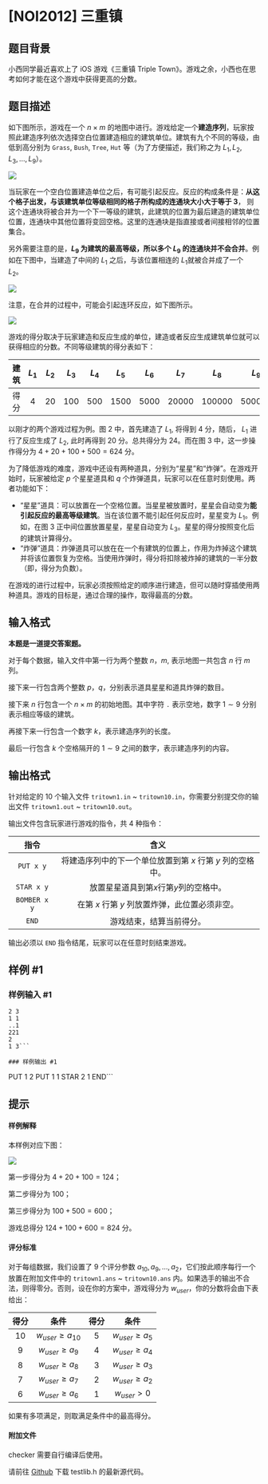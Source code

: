 # [NOI2012] 三重镇

## 题目背景

小西同学最近喜欢上了 iOS 游戏《三重镇 Triple Town》。游戏之余，小西也在思考如何才能在这个游戏中获得更高的分数。 

## 题目描述

如下图所示，游戏在一个 $n \times m$ 的地图中进行。游戏给定一个**建造序列**，玩家按照此建造序列依次选择空白位置建造相应的建筑单位。建筑有九个不同的等级，由低到高分别为 `Grass`, `Bush`, `Tree`, `Hut` 等（为了方便描述，我们称之为 $L_1, L_2, L_3, \ldots , L_9$）。

![](https://cdn.luogu.com.cn/upload/image_hosting/huzjus9n.png)

当玩家在一个空白位置建造单位之后，有可能引起反应。反应的构成条件是：**从这个格子出发，与该建筑单位等级相同的格子所构成的连通块大小大于等于 $3$**， 则这个连通块将被合并为一个下一等级的建筑，此建筑的位置为最后建造的建筑单位位置，连通块中其他位置将变回空格。这里的连通块是指直接或者间接相邻的位置集合。

另外需要注意的是，**$L_9$ 为建筑的最高等级，所以多个 $L_9$ 的连通块并不会合并**。例如在下图中，当建造了中间的 $L_1$ 之后，与该位置相连的 $L_1$就被合并成了一个 $L_2$。

![](https://cdn.luogu.com.cn/upload/image_hosting/95tnhrda.png)

注意，在合并的过程中，可能会引起连环反应，如下图所示。

![](https://cdn.luogu.com.cn/upload/image_hosting/0zmj49xv.png)

游戏的得分取决于玩家建造和反应生成的单位，建造或者反应生成建筑单位就可以获得相应的分数。不同等级建筑的得分表如下：

|建筑|$L_1$|$L_2$|$L_3$|$L_4$|$L_5$|$L_6$|$L_7$|$L_8$|$L_9$|
|:----:|:-----:|:-----:|:-----:|:-----:|:-----:|:-----:|:-----:|:-----:|:-----:|
|得分|$4$|$20$|$100$|$500$|$1500$|$5000$|$20000$|$100000$|$500000$|

以刚才的两个游戏过程为例。图 2 中，首先建造了 $L_1$, 将得到 $4$ 分，随后， $L_1$ 进行了反应生成了 $L_2$, 此时再得到 $20$ 分。总共得分为 $24$。而在图 3 中，这一步操作得分为 $4+20+100+500=624$ 分。

为了降低游戏的难度，游戏中还设有两种道具，分别为“星星”和“炸弹”。在游戏开始时，玩家被给定 $p$ 个星星道具和 $q$ 个炸弹道具，玩家可以在任意时刻使用。两者功能如下：

- “星星”道具：可以放置在一个空格位置。当星星被放置时，星星会自动变为**能引起反应的最高等级建筑**。当在该位置不能引起任何反应时，星星变为 $L_1$。例如，在图 3 正中间位置放置星星，星星自动变为 $L_3$。星星的得分按照变化后的建筑计算得分。
- “炸弹”道具：炸弹道具可以放在在一个有建筑的位置上，作用为炸掉这个建筑并将该位置恢复为空格。当使用炸弹时，得分将扣除被炸掉的建筑的一半分数（即，得分为负数）。

在游戏的进行过程中，玩家必须按照给定的顺序进行建造，但可以随时穿插使用两种道具。游戏的目标是，通过合理的操作，取得最高的分数。

## 输入格式

**本题是一道提交答案题。**

对于每个数据，输入文件中第一行为两个整数 $n$，$m$, 表示地图一共包含 $n$ 行 $m$ 列。

接下来一行包含两个整数 $p$，$q$，分别表示道具星星和道具炸弹的数目。

接下来 $n$ 行包含一个 $n \times m$ 的初始地图。其中字符 `.` 表示空地，数字 $1\sim 9$ 分别表示相应等级的建筑。

再接下来一行包含一个数字 $k$，表示建造序列的长度。

最后一行包含 $k$ 个空格隔开的 $1\sim 9$ 之间的数字，表示建造序列的内容。

## 输出格式

针对给定的 $10$ 个输入文件 `tritown1.in` ~ `tritown10.in`，你需要分别提交你的输出文件 `tritown1.out` ~ `tritown10.out`。

输出文件包含玩家进行游戏的指令，共 $4$ 种指令：

|指令|含义|
|:--:|:----------:|
|`PUT x y`|将建造序列中的下一个单位放置到第 $x$ 行第 $y$ 列的空格中。
|`STAR x y`|放置星星道具到第$x$行第$y$列的空格中。|
|`BOMBER x y`|在第 $x$ 行第 $y$ 列放置炸弹，此位置必须非空。|
|`END`|游戏结束，结算当前得分。|

输出必须以 `END` 指令结尾，玩家可以在任意时刻结束游戏。

## 样例 #1

### 样例输入 #1
```
2 3
1 1
..1
221
2
1 3```

### 样例输出 #1

```
PUT 1 2
PUT 1 1
STAR 2 1
END```

## 提示

#### 样例解释

本样例对应下图：

![](https://cdn.luogu.com.cn/upload/image_hosting/62gxe52w.png)

第一步得分为 $4+20+100=124$；

第二步得分为 $100$；

第三步得分为 $100+500=600$；

游戏总得分 $124+100+600=824$ 分。

#### 评分标准

对于每组数据，我们设置了 $9$ 个评分参数 $a_{10}, a_9, …, a_2$，它们按此顺序每行一个放置在附加文件中的 `tritown1.ans` ~ `tritown10.ans` 内。如果选手的输出不合法，则得零分。否则，设在你的方案中，游戏得分为 $w_{user}$，你的分数将会由下表给出：

|得分|条件|得分|条件|
|:----:|:------:|:----:|:------:|
|10|$w_{user}\geq a_{10}$|5|$w_{user}\geq a_5$|
|9|$w_{user}\geq a_9$|4|$w_{user}\geq a_4$|
|8|$w_{user}\geq a_8$|3|$w_{user}\geq a_3$|
|7|$w_{user}\geq a_7$|2|$w_{user}\geq a_2$|
|6|$w_{user}\geq a_6$|1|$w_{user}>0$|

如果有多项满足，则取满足条件中的最高得分。

#### 附加文件

checker 需要自行编译后使用。

请前往 [Github](https://github.com/MikeMirzayanov/testlib) 下载 testlib.h 的最新源代码。
